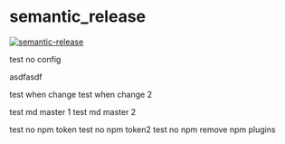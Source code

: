 # semantic_release
[![semantic-release](https://img.shields.io/badge/%20%20%F0%9F%93%A6%F0%9F%9A%80-semantic--release-e10079.svg)](https://github.com/semantic-release/semantic-release)

test no config

asdfasdf

test when change
test when change 2

test md master 1
test md master 2

test no npm token
test no npm token2
test no npm remove npm plugins